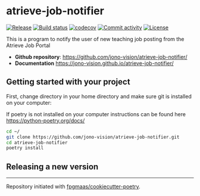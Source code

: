 # atrieve-job-notifier

[![Release](https://img.shields.io/github/v/release/jono-vision/atrieve-job-notifier)](https://img.shields.io/github/v/release/jono-vision/atrieve-job-notifier)
[![Build status](https://img.shields.io/github/actions/workflow/status/jono-vision/atrieve-job-notifier/main.yml?branch=main)](https://github.com/jono-vision/atrieve-job-notifier/actions/workflows/main.yml?query=branch%3Amain)
[![codecov](https://codecov.io/gh/jono-vision/atrieve-job-notifier/branch/main/graph/badge.svg)](https://codecov.io/gh/jono-vision/atrieve-job-notifier)
[![Commit activity](https://img.shields.io/github/commit-activity/m/jono-vision/atrieve-job-notifier)](https://img.shields.io/github/commit-activity/m/jono-vision/atrieve-job-notifier)
[![License](https://img.shields.io/github/license/jono-vision/atrieve-job-notifier)](https://img.shields.io/github/license/jono-vision/atrieve-job-notifier)

This is a program to notify the user of new teaching job posting from the Atrieve Job Portal

- **Github repository**: <https://github.com/jono-vision/atrieve-job-notifier/>
- **Documentation** <https://jono-vision.github.io/atrieve-job-notifier/>

## Getting started with your project

First, change directory in your home directory and make sure git is installed on your computer:

If poetry is not installed on your computer
instructions can be found here https://python-poetry.org/docs/

```bash
cd ~/
git clone https://github.com/jono-vision/atrieve-job-notifier.git
cd atrieve-job-notifier
poetry install
```

## Releasing a new version

---

Repository initiated with [fpgmaas/cookiecutter-poetry](https://github.com/fpgmaas/cookiecutter-poetry).
